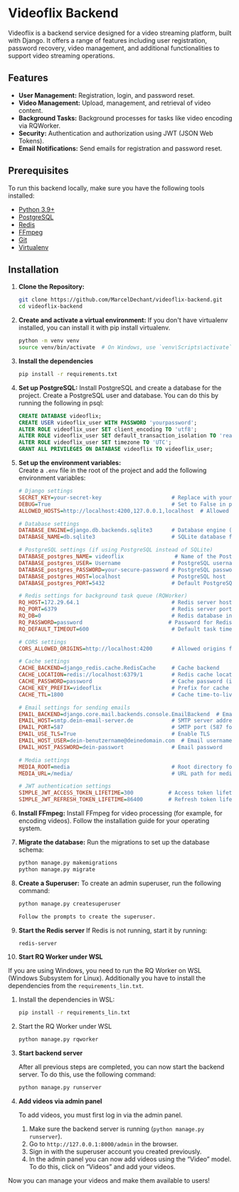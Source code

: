 # Videoflix Backend

Videoflix is a backend service designed for a video streaming platform, built with Django. It offers a range of features including user registration, password recovery, video management, and additional functionalities to support video streaming operations.

## Features

- **User Management:** Registration, login, and password reset.
- **Video Management:** Upload, management, and retrieval of video content.
- **Background Tasks:** Background processes for tasks like video encoding via RQWorker.
- **Security:** Authentication and authorization using JWT (JSON Web Tokens).
- **Email Notifications:** Send emails for registration and password reset.

## Prerequisites

To run this backend locally, make sure you have the following tools installed:

- [Python 3.9+](https://www.python.org/downloads/)
- [PostgreSQL](https://www.postgresql.org/download/)
- [Redis](https://redis.io/download)
- [FFmpeg](https://ffmpeg.org/download.html)
- [Git](https://git-scm.com/)
- [Virtualenv](https://virtualenv.pypa.io/en/latest/)

## Installation

1. **Clone the Repository:**
   ```bash
   git clone https://github.com/MarcelDechant/videoflix-backend.git
   cd videoflix-backend

2. **Create and activate a virtual environment:**
   If you don't have virtualenv installed, you can install it with pip install virtualenv.
   ```bash
   python -m venv venv
   source venv/bin/activate  # On Windows, use `venv\Scripts\activate`
   
3. **Install the dependencies**
   ```bash
   pip install -r requirements.txt

4. **Set up PostgreSQL:**
   Install PostgreSQL and create a database for the project.
   Create a PostgreSQL user and database. You can do this by running the following in psql:
   ```sql
   CREATE DATABASE videoflix;
   CREATE USER videoflix_user WITH PASSWORD 'yourpassword';
   ALTER ROLE videoflix_user SET client_encoding TO 'utf8';
   ALTER ROLE videoflix_user SET default_transaction_isolation TO 'read committed';
   ALTER ROLE videoflix_user SET timezone TO 'UTC';
   GRANT ALL PRIVILEGES ON DATABASE videoflix TO videoflix_user;

5. **Set up the environment variables:**  
   Create a `.env` file in the root of the project and add the following environment variables:  
   
   ```ini
   # Django settings
   SECRET_KEY=your-secret-key                      # Replace with your Django secret key
   DEBUG=True                                      # Set to False in production
   ALLOWED_HOSTS=http://localhost:4200,127.0.0.1,localhost  # Allowed hosts

   # Database settings
   DATABASE_ENGINE=django.db.backends.sqlite3      # Database engine (SQLite as default)
   DATABASE_NAME=db.sqlite3                        # SQLite database file

   # PostgreSQL settings (if using PostgreSQL instead of SQLite)
   DATABASE_postgres_NAME= videoflix                # Name of the PostgreSQL database
   DATABASE_postgres_USER= Username                # PostgreSQL username
   DATABASE_postgres_PASSWORD=your-secure-password # PostgreSQL password
   DATABASE_postgres_HOST=localhost                # PostgreSQL host
   DATABASE_postgres_PORT=5432                     # Default PostgreSQL port

   # Redis settings for background task queue (RQWorker)
   RQ_HOST=172.29.64.1                             # Redis server host
   RQ_PORT=6379                                    # Redis server port
   RQ_DB=0                                         # Redis database index
   RQ_PASSWORD=password                           # Password for Redis (if required)
   RQ_DEFAULT_TIMEOUT=600                          # Default task timeout (seconds)

   # CORS settings
   CORS_ALLOWED_ORIGINS=http://localhost:4200      # Allowed origins for CORS

   # Cache settings
   CACHE_BACKEND=django_redis.cache.RedisCache     # Cache backend
   CACHE_LOCATION=redis://localhost:6379/1         # Redis cache location
   CACHE_PASSWORD=password                         # Cache password (if applicable)
   CACHE_KEY_PREFIX=videoflix                      # Prefix for cache keys
   CACHE_TTL=1800                                  # Cache time-to-live (seconds)

   # Email settings for sending emails
   EMAIL_BACKEND=django.core.mail.backends.console.EmailBackend  # Email backend
   EMAIL_HOST=smtp.dein-email-server.de            # SMTP server address
   EMAIL_PORT=587                                  # SMTP port (587 for TLS)
   EMAIL_USE_TLS=True                              # Enable TLS
   EMAIL_HOST_USER=dein-benutzername@deinedomain.com  # Email username
   EMAIL_HOST_PASSWORD=dein-passwort               # Email password

   # Media settings
   MEDIA_ROOT=media                                # Root directory for media files
   MEDIA_URL=/media/                               # URL path for media files

   # JWT authentication settings
   SIMPLE_JWT_ACCESS_TOKEN_LIFETIME=300           # Access token lifetime in seconds
   SIMPLE_JWT_REFRESH_TOKEN_LIFETIME=86400        # Refresh token lifetime in seconds

6. **Install FFmpeg:**
   Install FFmpeg for video processing (for example, for encoding videos). Follow the installation guide for your operating system.

7. **Migrate the database:**
   Run the migrations to set up the database schema:
   ```bash
   python manage.py makemigrations
   python manage.py migrate

8. **Create a Superuser:**
   To create an admin superuser, run the following command:
   ```bash
   python manage.py createsuperuser

   Follow the prompts to create the superuser.

9. **Start the Redis server**
   If Redis is not running, start it by running:
    ```bash
    redis-server

10. **Start RQ Worker under WSL**

If you are using Windows, you need to run the RQ Worker on WSL (Windows Subsystem for Linux). Additionally you have to install the dependencies from the `requirements_lin.txt`.

1. Install the dependencies in WSL:
   ```bash
   pip install -r requirements_lin.txt

2. Start the RQ Worker under WSL
    ```bash
    python manage.py rqworker

11. **Start backend server**

    After all previous steps are completed, you can now start the backend server. To do this, use the following command:

    ```bash
    python manage.py runserver

12. **Add videos via admin panel**

    To add videos, you must first log in via the admin panel.

    1. Make sure the backend server is running (`python manage.py runserver`).
    2. Go to `http://127.0.0.1:8000/admin` in the browser.
    3. Sign in with the superuser account you created previously.
    4. In the admin panel you can now add videos using the “Video” model. To do this, click on “Videos” and add your videos.

   Now you can manage your videos and make them available to users!
